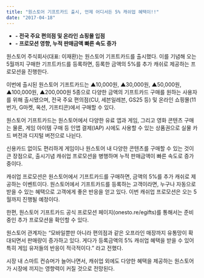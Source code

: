 ```yaml
---
title: "원스토어 기프트카드 출시, 언제 어디서든 5% 캐쉬업 혜택이!!"
date: "2017-04-18"
---
```


- **\- 전국 주요 편의점 및 온라인 쇼핑몰 입점**
- **\- 프로모션 영향, 누적 판매금액 빠른 속도 증가**

원스토어 주식회사(대표: 이재환)는 원스토어 기프트카드를 출시했다. 이를 기념해 오는 5월까지 구매한 기프트카드를 등록하면, 등록한 금액의 5%를 추가 캐쉬로 제공하는 프로모션을 진행한다.

이번에 출시된 원스토어 기프트카드는 ▲10,000원, ▲30,000원, ▲50,000원, ▲100,000원, ▲200,000원 5종으로 다양한 금액의 기프트카드 구매를 원하는 사용자를 위해 출시됐으며, 전국 주요 편의점(CU, 세븐일레븐, GS25 등) 및 온라인 쇼핑몰(11번가, G마켓, 옥션, 기프티콘)에서 구매할 수 있다.

원스토어 기프트카드는 원스토어에서 다양한 유료 앱과 게임, 그리고 영화 콘텐츠 구매는 물론, 게임 아이템 구매 등 인앱 결제(IAP) 시에도 사용할 수 있는 상품권으로 실물 카드 버전과 디지털 버전으로 나뉜다.

신용카드 없이도 편리하게 게임이나 원스토어 내 다양한 콘텐츠를 구매할 수 있는 것이 큰 장점으로, 출시기념 캐쉬업 프로모션을 병행하며 누적 판매금액이 빠른 속도로 증가 중이다.

캐쉬업 프로모션은 원스토어에서 기프트카드를 구매하면, 금액의 5%를 추가 캐쉬로 제공하는 이벤트이다. 원스토어에서 기프트카드를 등록하는 고객이라면, 누구나 자동으로 받을 수 있는 혜택으로 고객에게 좋은 반응을 얻고 있다. 이번 캐쉬업 프로모션은 오는 5월까지 진행될 예정이다.

한편, 원스토어 기프트카드 공식 프로모션 페이지(onesto.re/egifts)를 통해서는 준비 중인 추가 프로모션을 확인할 수 있다.

원스토어 관계자는 “모바일뿐만 아니라 편의점과 같은 오프라인 매장까지 유통망이 확대되면서 판매량이 증가하고 있다. 게다가 등록금액의 5% 캐쉬업 혜택을 받을 수 있어 특히 게임 유저들의 반응이 적극적이다.” 라고 전했다.

시장 내 스마트 컨슈머가 늘어나면서, 캐쉬업 외에도 다양한 혜택을 제공하는 원스토어가 시장에 끼지는 영향력이 커질 것으로 전망된다.
